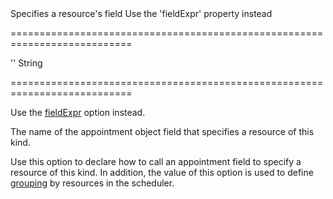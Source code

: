 <!--**
/*-------------------------------------------
    Auto-generated file. Do not modify.
-------------------------------------------

**-->
<!--d-->Specifies a resource's field<!--/d-->
<!--dep-->Use the 'fieldExpr' property instead<!--/dep-->
===========================================================================
<!--default-->''<!--/default-->
<!--type-->String<!--/type-->
===========================================================================

<!--deprecated-->
Use the [fieldExpr](/Documentation/ApiReference/UI_Widgets/dxScheduler/Configuration/resources/#fieldExpr) option instead.
<!--/deprecated-->

<!--shortDescription-->
The name of the appointment object field that specifies a resource of this kind.
<!--/shortDescription-->

<!--fullDescription-->
Use this option to declare how to call an appointment field to specify a resource of this kind. In addition, the value of this option is used to define [grouping](/Documentation/Guide/UI_Widgets/Scheduler/Resources/#Group_Appointments_by_Resources) by resources in the scheduler.


<!--/fullDescription-->